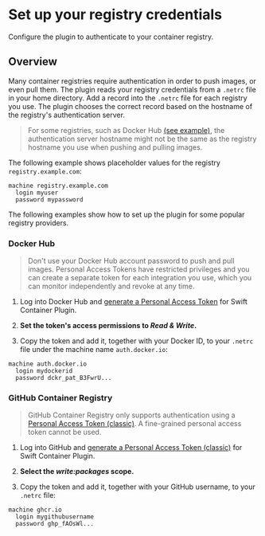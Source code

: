 # Set up your registry credentials

Configure the plugin to authenticate to your container registry.

## Overview

Many container registries require authentication in order to push images, or even pull them.
The plugin reads your registry credentials from a `.netrc` file in your home directory.
Add a record into the `.netrc` file for each registry you use.
The plugin chooses the correct record based on the hostname of the registry's authentication server.

> For some registries, such as Docker Hub [(see example)](<doc:#Docker-Hub>), the authentication server hostname might not be the same as the registry hostname you use when pushing and pulling images.

The following example shows placeholder values for the registry `registry.example.com`:

```
machine registry.example.com
  login myuser
  password mypassword
```

The following examples show how to set up the plugin for some popular registry providers.

### Docker Hub

> Don't use your Docker Hub account password to push and pull images.
> Personal Access Tokens have restricted privileges and you can create a separate token for each integration you use, which you can monitor independently and revoke at any time.

1. Log into Docker Hub and [generate a Personal Access Token](https://docs.docker.com/security/for-developers/access-tokens/) for Swift Container Plugin.

2. **Set the token's access permissions to *Read & Write*.**

3. Copy the token and add it, together with your Docker ID, to your `.netrc` file under the machine name `auth.docker.io`:

```
machine auth.docker.io
  login mydockerid
  password dckr_pat_B3FwrU...
```

### GitHub Container Registry

> GitHub Container Registry only supports authentication using a [Personal Access Token (classic)](https://docs.github.com/en/packages/working-with-a-github-packages-registry/working-with-the-container-registry#authenticating-to-the-container-registry).
> A fine-grained personal access token cannot be used.

1. Log into GitHub and [generate a Personal Access Token (classic)](https://docs.github.com/en/authentication/keeping-your-account-and-data-secure/managing-your-personal-access-tokens#creating-a-personal-access-token-classic) for Swift Container Plugin.

2. **Select the *write:packages* scope.**

3. Copy the token and add it, together with your GitHub username, to your `.netrc` file:

```
machine ghcr.io
  login mygithubusername
  password ghp_fAOsWl...
```
